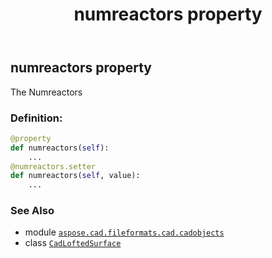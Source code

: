 ﻿---
title: numreactors property
second_title: Aspose.CAD for Python via .NET API References
description: 
type: docs
weight: 420
url: /python-net/aspose.cad.fileformats.cad.cadobjects/cadloftedsurface/numreactors/
is_root: false
---

## numreactors property


The Numreactors
### Definition:
```python
@property
def numreactors(self):
    ...
@numreactors.setter
def numreactors(self, value):
    ...
```

### See Also
* module [`aspose.cad.fileformats.cad.cadobjects`](../../)
* class [`CadLoftedSurface`](/cad/python-net/aspose.cad.fileformats.cad.cadobjects/cadloftedsurface)
